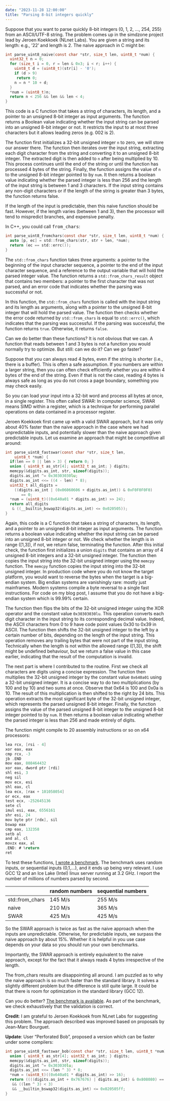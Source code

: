 ```yaml
---
date: "2023-11-28 12:00:00"
title: "Parsing 8-bit integers quickly"
---
```




Suppose that you want to parse quickly 8-bit integers (0, 1, 2, &hellip;, 254, 255) from an ASCII/UTF-8 string. The problem comes up in the simdzone project lead by Jeroen Koekkoek (NLnet Labs). You are given a string and its length: e.g., &rsquo;22&rsquo; and length is 2. The naive approach in C might be:
```C
int parse_uint8_naive(const char *str, size_t len, uint8_t *num) {
  uint32_t n = 0;
  for (size_t i = 0, r = len & 0x3; i < r; i++) {
    uint8_t d = (uint8_t)(str[i] - '0');
    if (d > 9)
     return 0;
    n = n * 10 + d;
  }
  *num = (uint8_t)n;
  return n < 256 && len && len < 4;
}
```


This code is a C function that takes a string of characters, its length, and a pointer to an unsigned 8-bit integer as input arguments. The function returns a Boolean value indicating whether the input string can be parsed into an unsigned 8-bit integer or not. It restricts the input to at most three characters but it allows leading zeros (e.g. 002 is 2).

The function first initializes a 32-bit unsigned integer <code>n</code> to zero, we will store our answer there. The function then iterates over the input string, extracting each digit character from the string and converting it to an unsigned 8-bit integer. The extracted digit is then added to <code>n</code> after being multiplied by 10. This process continues until the end of the string or until the function has processed 4 bytes of the string. Finally, the function assigns the value of <code>n</code> to the unsigned 8-bit integer pointed to by <code>num</code>. It then returns a boolean value indicating whether the parsed integer is less than 256 and the length of the input string is between 1 and 3 characters.  If the input string contains any non-digit characters or if the length of the string is greater than 3 bytes, the function returns false.

If the length of the input is predictable, then this naive function should be fast. However, if the length varies (between 1 and 3), then the processor will tend to  mispredict branches, and expensive penalty.

In C++, you could call <tt>from_chars</tt>:
```C
int parse_uint8_fromchars(const char *str, size_t len, uint8_t *num) {
  auto [p, ec] = std::from_chars(str, str + len, *num);
  return (ec == std::errc());
}

```


The <code>std::from_chars</code> function takes three arguments: a pointer to the beginning of the input character sequence, a pointer to the end of the input character sequence, and a reference to the output variable that will hold the parsed integer value. The function returns a <code>std::from_chars_result</code> object that contains two members: a pointer to the first character that was not parsed, and an error code that indicates whether the parsing was successful or not.

In this function, the <code>std::from_chars</code> function is called with the input string and its length as arguments, along with a pointer to the unsigned 8-bit integer that will hold the parsed value. The function then checks whether the error code returned by <code>std::from_chars</code> is equal to <code>std::errc()</code>, which indicates that the parsing was successful. If the parsing was successful, the function returns <code>true</code>. Otherwise, it returns <code>false</code>.

Can we do better than these functions? It is not obvious that we can. A function that reads between 1 and 3 bytes is not a function you would normally try to optimize. But still: can we do it? Can we go faster?

Suppose that you can always read 4 bytes, even if the string is shorter (i.e., there is a buffer). This is often a safe assumption. If you numbers are within a larger string, then you can often check efficiently whether you are within 4 bytes of the end of the string. Even if that is not the case, reading 4 bytes is always safe as long as you do not cross a page boundary, something you may check easily.

So you can load your input into a 32-bit word and process all bytes at once, in a single register. This often called SWAR: In computer science, SWAR means SIMD within a register, which is a technique for performing parallel operations on data contained in a processor register.

Jeroen Koekkoek first came up with a valid SWAR approach, but it was only about 40% faster than the naive approach in the case where we had unpredictable inputs, and potentially slower than the naive approach given predictable inputs. Let us examine an approach that might be competitive all around:
```C
int parse_uint8_fastswar(const char *str, size_t len, 
    uint8_t *num) {
  if(len == 0 || len > 3) { return 0; }
  union { uint8_t as_str[4]; uint32_t as_int; } digits;
  memcpy(&digits.as_int, str, sizeof(digits));
  digits.as_int ^= 0x30303030lu;
  digits.as_int <<= ((4 - len) * 8);
  uint32_t all_digits = 
    ((digits.as_int | (0x06060606 + digits.as_int)) & 0xF0F0F0F0) 
       == 0;
  *num = (uint8_t)((0x640a01 * digits.as_int) >> 24);
  return all_digits 
   & ((__builtin_bswap32(digits.as_int) <= 0x020505));
}

```


Again, this code is a C function that takes a string of characters, its length, and a pointer to an unsigned 8-bit integer as input arguments. The function returns a boolean value indicating whether the input string can be parsed into an unsigned 8-bit integer or not. We check whether the length is in range ([1,3]), if not, we return false, terminating the function. After this initial check, the function first initializes a union <code>digits</code> that contains an array of 4 unsigned 8-bit integers and a 32-bit unsigned integer. The function then copies the input string into the 32-bit unsigned integer using the <code>memcpy</code> function. The <code>memcpy</code> function copies the input string into the 32-bit unsigned integer. In production code where you do not know the target platform, you would want to reverse the bytes when the target is a big-endian system. Big endian systems are vanishingly rare: mostly just mainframes. Modern systems compile a byte reversal to a single fast instructions. For code on my blog post, I assume that you do not have a big-endian system which is 99.99% certain.

The function then flips the bits of the 32-bit unsigned integer using the XOR operator and the constant value <code>0x30303030lu</code>. This operation converts each digit character in the input string to its corresponding decimal value. Indeed, the ASCII characters from 0 to 9 have code point values 0x30 to 0x39 in ASCII. The function then shifts the 32-bit unsigned integer to the left by a certain number of bits, depending on the length of the input string. This operation removes any trailing bytes that were not part of the input string. Technically when the length is not within the allowed range ([1,3]), the shift might be undefined behaviour, but we return a false value in this case earlier, indicating that the result of the computation is invalid.

The next part is where I contributed to the routine. First we check all characters are digits using a concise expression. The function then multiplies the 32-bit unsigned integer by the constant value <code>0x640a01</code> using a 32-bit unsigned integer. It is a concise way to do two multiplications (by 100 and by 10) and two sums at once. Observe that 0x64 is 100 and 0x0a is 10. The result of this multiplication is then shifted to the right by 24 bits. This operation extracts the most significant byte of the 32-bit unsigned integer, which represents the parsed unsigned 8-bit integer. Finally, the function assigns the value of the parsed unsigned 8-bit integer to the unsigned 8-bit integer pointed to by <code>num</code>. It then returns a boolean value indicating whether the parsed integer is less than 256 and made entirely of digits.

The function might compile to 20 assembly instructions or so on x64 processors:
```C
lea rcx, [rsi - 4]
xor eax, eax
cmp rcx, -3
jb .END
mov eax, 808464432
xor eax, dword ptr [rdi]
shl esi, 3
neg sil
mov ecx, esi
shl eax, cl
lea ecx, [rax + 101058054]
or ecx, eax
test ecx, -252645136
sete cl
imul esi, eax, 6556161
shr esi, 24
mov byte ptr [rdx], sil
bswap eax
cmp eax, 132358
setb al
and al, cl
movzx eax, al
.END: # %return
ret

```


To test these functions, [I wrote a benchmark](https://github.com/lemire/Code-used-on-Daniel-Lemire-s-blog/tree/master/2023/11/28). The benchmark uses random inputs, or sequential inputs (0,1,&hellip;), and it ends up being very relevant. I use GCC 12 and an Ice Lake (Intel) linux server running at 3.2 GHz. I report the number of millions of numbers parsed by second.

&nbsp;                   |random numbers           |sequential numbers       |
-------------------------|-------------------------|-------------------------|
std::from_chars          |145 M/s                  |255 M/s                  |
naive                    |210 M/s                  |365 M/s                  |
SWAR                     |425 M/s                  |425 M/s                  |


So the SWAR approach is twice as fast as the naive approach when the inputs are unpredictable. Otherwise, for predictable inputs, we surpass the naive approach by about 15%. Whether it is helpful in you use case depends on your data so you should run your own benchmarks.

Importantly, the SWAR approach is entirely equivalent to the naive approach, except for the fact that it always reads 4 bytes irrespective of the length.

The from_chars results are disappointing all around. I am puzzled as to why the naive approach is so much faster than the standard library. It solves a slightly different problem but the difference is still quite large. It could be that there is room for optimization in the standard library (GCC 12).

Can you do better? [The benchmark is available](https://github.com/lemire/Code-used-on-Daniel-Lemire-s-blog/tree/master/2023/11/28). As part of the benchmark, we check exhaustively that the validation is correct.

__Credit__: I am grateful to Jeroen Koekkoek from NLnet Labs for suggesting this problem. The approach described was improved based on proposals by Jean-Marc Bourguet.

__Update__: User &ldquo;Perforated Bob&rdquo;, proposed a version which can be faster under some compilers:
```C
int parse_uint8_fastswar_bob(const char *str, size_t len, uint8_t *num) {
  union { uint8_t as_str[4]; uint32_t as_int; } digits;
  memcpy(&digits.as_int, str, sizeof(digits));
  digits.as_int ^= 0x303030lu;
  digits.as_int <<= (len ^ 3) * 8;
  *num = (uint8_t)((0x640a01 * digits.as_int) >> 16);
  return ((((digits.as_int + 0x767676) | digits.as_int) & 0x808080) == 0) 
   && ((len ^ 3) < 3) 
   && __builtin_bswap32(digits.as_int) <= 0x020505ff;
}

```


&nbsp;


